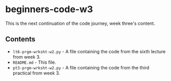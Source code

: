 # beginners-code-w3

This is the next continuation of the code journey, week three's content.

## Contents

- `lt6-prgm-wrksht-w2.py` - A file containing the code from the sixth lecture from week 3.
- `README.md` - This file.
- `pt3-prgm-wrksht-w2.py` - A file containing the code from the third practical from week 3.
